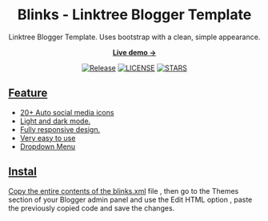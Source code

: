 <div align="center">
  
  # Blinks - Linktree Blogger Template 

  <p>Linktree Blogger Template. Uses bootstrap with a clean, simple appearance.<p>

  <p><a href="https://link.inputekno.com/"><strong> Live demo &rarr;</strong></a></p>

  <p>
    <a href="https://github.com/rulnoveid/blinks/releases"><img src="https://img.shields.io/github/v/release/rulnoveid/blinks" alt="Release"></a>
    <a href="https://github.com/rulnoveid/blinks/blob/main/LICENSE"><img src="https://img.shields.io/github/license/rulnoveid/blinks" alt="LICENSE"></a>
    <a href="https://github.com/rulnoveid/blinks/stargazers"><img src="https://img.shields.io/github/stars/rulnoveid/blinks" alt="STARS">
  </p>
</div>

## Feature

- 20+ Auto social media icons
- Light and dark mode.
- Fully responsive design.
- Very easy to use
- Dropdown Menu

## Instal

Copy the entire contents of the [blinks.xml](https://github.com/rulnoveid/blinks/blob/main/themes/blinks/blinks.xml) file , then go to the Themes section of your Blogger admin panel and use the Edit HTML option , paste the previously copied code and save the changes.
